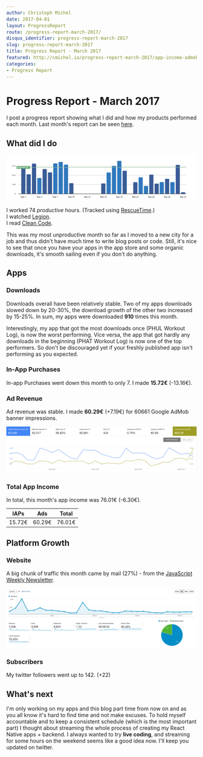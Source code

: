 ```yaml
---
author: Christoph Michel
date: 2017-04-01
layout: ProgressReport
route: /progress-report-march-2017/
disqus_identifier: progress-report-march-2017
slug: progress-report-march-2017
title: Progress Report - March 2017
featured: http://cmichel.io/progress-report-march-2017/app-income-admob.png
categories:
- Progress Report
---
```


# Progress Report - March 2017
I post a progress report showing what I did and how my products performed each month.
Last month's report can be seen [here](/progress-report-february-2017).

## What did I do

[![Productive Hours in March 2017](./rescueTime.png)](./rescueTime.png)

I worked 74 _productive_ hours. (Tracked using [RescueTime](/redirects/rescuetime).)  
I watched [Legion](http://www.imdb.com/title/tt5114356/).  
I read [Clean Code](/book-review-clean-code/).

This was my most unproductive month so far as I moved to a new city for a job and thus didn't have much time to write blog posts or code.
Still, it's nice to see that once you have your apps in the app store and some organic downloads, it's smooth sailing even if you don't do anything.

## Apps
### Downloads
Downloads overall have been relatively stable. Two of my apps downloads slowed down by 20-30%, the download growth of the other two increased by 15-25%.
In sum, my apps were downloaded **910** times this month.

Interestingly, my app that got the most downloads once (PHUL Workout Log), is now the worst performing. Vice versa, the app that got hardly any downloads in the beginning (PHAT Workout Log) is now one of the top performers. So don't be discouraged yet if your freshly published app isn't performing as you expected.

### In-App Purchases
In-app Purchases went down this month to only 7.
I made **15.72€** (-13.16€).

### Ad Revenue
Ad revenue was stable. I made **60.29€** (+7.19€) for 60661 Google AdMob banner impressions.

[![App Income AdMob](./app-income-admob.png)](./app-income-admob.png)

### Total App Income
In total, this month's app income was 76.01€ (-6.30€).

IAPs | Ads | Total
--- | --- | ---
15.72€ | 60.29€ | 76.01€

## Platform Growth
### Website
A big chunk of traffic this month came by mail (27%) - from the [JavaScript Weekly Newsletter](http://javascriptweekly.com/).

[![Website Traffic](./website-traffic.png)](./website-traffic.png)

### Subscribers
My twitter followers went up to 142. (+22)

## What's next
I'm only working on my apps and this blog part time from now on and as you all know it's hard to find time and not make excuses. To hold myself accountable and to keep a consistent schedule (which is the most important part) I thought about streaming the whole process of creating my React Native apps + backend. I always wanted to try **live coding**, and streaming for some hours on the weekend seems like a good idea now. I'll keep you updated on twitter.

